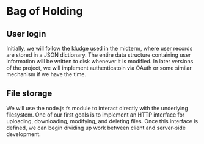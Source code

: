 Bag of Holding
==============

User login
----------
Initially, we will follow the kludge used in the midterm, where user records are stored in a JSON dictionary.  The entire data structure containing user information will be written to disk whenever it is modified. In later versions of the project, we will implement authenticatoin via OAuth or some similar mechanism if we have the time.

File storage
------------
We will use the node.js fs module to interact directly with the underlying filesystem. One of our first goals is to implement an HTTP interface for uploading, downloading, modifying, and deleting files. Once this interface is defined, we can begin dividing up work between client and server-side development. 

